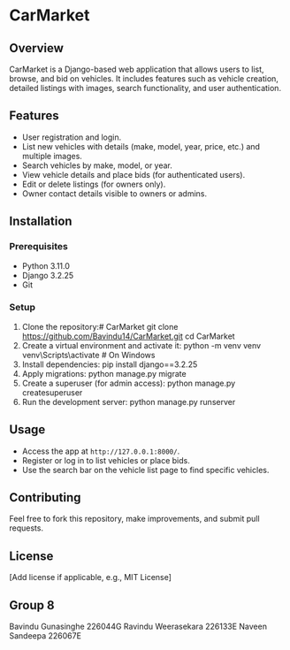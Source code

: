 # CarMarket

## Overview
CarMarket is a Django-based web application that allows users to list, browse, and bid on vehicles. It includes features such as vehicle creation, detailed listings with images, search functionality, and user authentication.

## Features
- User registration and login.
- List new vehicles with details (make, model, year, price, etc.) and multiple images.
- Search vehicles by make, model, or year.
- View vehicle details and place bids (for authenticated users).
- Edit or delete listings (for owners only).
- Owner contact details visible to owners or admins.

## Installation

### Prerequisites
- Python 3.11.0
- Django 3.2.25
- Git

### Setup
1. Clone the repository:# CarMarket
   git clone https://github.com/Bavindu14/CarMarket.git
   cd CarMarket
2. Create a virtual environment and activate it:
    python -m venv venv
    venv\Scripts\activate  # On Windows
3. Install dependencies:
   pip install django==3.2.25
4. Apply migrations:
   python manage.py migrate
5. Create a superuser (for admin access):
   python manage.py createsuperuser
6. Run the development server:
   python manage.py runserver
   
## Usage
- Access the app at `http://127.0.0.1:8000/`.
- Register or log in to list vehicles or place bids.
- Use the search bar on the vehicle list page to find specific vehicles.

## Contributing
Feel free to fork this repository, make improvements, and submit pull requests.

## License
[Add license if applicable, e.g., MIT License]

## Group 8
Bavindu Gunasinghe	226044G
Ravindu Weerasekara	226133E
Naveen Sandeepa	226067E


